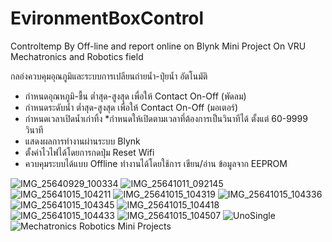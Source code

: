 # EvironmentBoxControl
Controltemp By Off-line and report online on Blynk
Mini Project On VRU Mechatronics and Robotics field

กลอ่งควบคุมอุณภูมิและระบบการเปลียนถ่ายน้ำ-ปุ๋ยน้ำ อัตโนมัติ
- กำหนดอุณหภูมิ-ชื้น ต่ำสุด-สูงสุด เพื่อให้ Contact On-Off (พัดลม)
- กำหนดระดับน้ำ ต่ำสุด-สูงสุด เพื่อให้ Contact On-Off (มอเตอร์)
- กำหนดเวลาเปิดน้ำเก่าทิ้ง *กำหนดให้เปิดตามเวลาที่ต้องการเป็นวินาทีได้ ตั้งแต่ 60-9999 วินาที
- แสดงผลการทำงานผ่านระบบ Blynk 
- ตั้งค่าไวไฟได้โดยการกดปุ่ม Reset Wifi
- ควบคุมระบบได้แบบ Offline ทำงานได้โดยใช้การ เขียน/อ่าน ข้อมูลจาก EEPROM

![IMG_25640929_100334](https://user-images.githubusercontent.com/5162858/137429493-ea681222-a30a-4c16-9a87-22de953e9fab.jpg)
![IMG_25641011_092145](https://user-images.githubusercontent.com/5162858/137429495-92b523a2-b148-4243-bdc1-2563555b60b5.jpg)
![IMG_25641015_104211](https://user-images.githubusercontent.com/5162858/137429496-6322c72a-3b60-4da6-93db-2703620a4b94.jpg)
![IMG_25641015_104319](https://user-images.githubusercontent.com/5162858/137429498-6706d1ce-7f1e-4772-b667-5fc3c3154070.jpg)
![IMG_25641015_104336](https://user-images.githubusercontent.com/5162858/137429501-6e3403ed-b781-4e2f-adaf-d281a464e2ad.jpg)
![IMG_25641015_104345](https://user-images.githubusercontent.com/5162858/137429502-0e97b1c7-1203-4450-ba90-87e75add69a2.jpg)
![IMG_25641015_104418](https://user-images.githubusercontent.com/5162858/137429506-502836e9-0c4c-4dc7-9a2d-5bebe610c570.jpg)
![IMG_25641015_104433](https://user-images.githubusercontent.com/5162858/137429507-cb21354e-e0fa-4cc9-bc5f-b8bb1a077df9.jpg)
![IMG_25641015_104507](https://user-images.githubusercontent.com/5162858/137429508-49a36e16-fafa-4ba7-b4ae-e1d459da5d32.jpg)
![UnoSingle](https://user-images.githubusercontent.com/5162858/137429206-8af551e1-d94a-4f8e-95c8-65ab07fcf1cc.jpg)
![Mechatronics Robotics Mini Projects](https://user-images.githubusercontent.com/5162858/137470835-01fc3529-115f-4909-9bec-8d799dd8bb6b.jpg)

